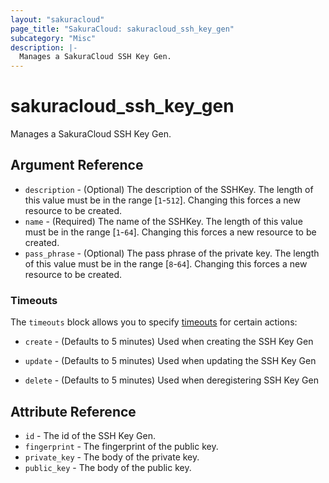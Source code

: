 ```yaml
---
layout: "sakuracloud"
page_title: "SakuraCloud: sakuracloud_ssh_key_gen"
subcategory: "Misc"
description: |-
  Manages a SakuraCloud SSH Key Gen.
---
```


# sakuracloud_ssh_key_gen

Manages a SakuraCloud SSH Key Gen.

## Argument Reference

* `description` - (Optional) The description of the SSHKey. The length of this value must be in the range [`1`-`512`]. Changing this forces a new resource to be created.
* `name` - (Required) The name of the SSHKey. The length of this value must be in the range [`1`-`64`]. Changing this forces a new resource to be created.
* `pass_phrase` - (Optional) The pass phrase of the private key. The length of this value must be in the range [`8`-`64`]. Changing this forces a new resource to be created.



### Timeouts

The `timeouts` block allows you to specify [timeouts](https://www.terraform.io/docs/configuration/resources.html#operation-timeouts) for certain actions:

* `create` - (Defaults to 5 minutes) Used when creating the SSH Key Gen


* `update` - (Defaults to 5 minutes) Used when updating the SSH Key Gen

* `delete` - (Defaults to 5 minutes) Used when deregistering SSH Key Gen



## Attribute Reference

* `id` - The id of the SSH Key Gen.
* `fingerprint` - The fingerprint of the public key.
* `private_key` - The body of the private key.
* `public_key` - The body of the public key.




